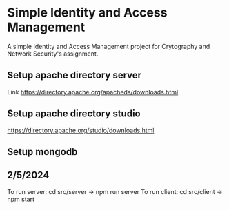 
# Simple Identity and Access Management

A simple Identity and Access Management project for Crytography and Network Security's assignment.

## Setup apache directory server
Link https://directory.apache.org/apacheds/downloads.html

## Setup apache directory studio
https://directory.apache.org/studio/downloads.html

## Setup mongodb

## 2/5/2024
To run server: cd src/server -> npm run server
To run client: cd src/client -> npm start


